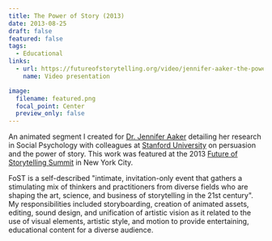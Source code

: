 ```yaml
---
title: The Power of Story (2013)
date: 2013-08-25
draft: false
featured: false
tags:
  - Educational
links:
  - url: https://futureofstorytelling.org/video/jennifer-aaker-the-power-of-story
    name: Video presentation

image:
  filename: featured.png
  focal_point: Center
  preview_only: false
---
```

An animated segment I created for [Dr. Jennifer Aaker](https://www.gsb.stanford.edu/faculty-research/faculty/jennifer-lynn-aaker) detailing her research in Social Psychology with colleagues at [Stanford University](https://www.stanford.edu/) on persuasion and the power of story. This work was featured at the 2013 [Future of Storytelling Summit](https://futureofstorytelling.org/summit) in New York City.

FoST is a self-described "intimate, invitation-only event that gathers a stimulating mix of thinkers and practitioners from diverse fields who are shaping the art, science, and business of storytelling in the 21st century". My responsibilities included storyboarding, creation of animated assets, editing, sound design, and unification of artistic vision as it related to the use of visual elements, artistic style, and motion to provide entertaining, educational content for a diverse audience.

